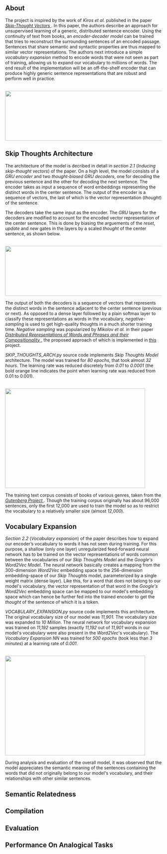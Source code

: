 ## About
The project is inspired by the work of *Kiros et al.* published in the paper <a href = "https://arxiv.org/pdf/1506.06726.pdf"> *Skip-Thought Vectors* </a>. In this paper, the authors describe an approach for unsupervised learning of a generic, distributed sentence encoder. Using the continuity of text from books, an *encoder-decoder model* can be trained that tries to reconstruct the surrounding sentences of an encoded passage. Sentences that share semantic and syntactic properties are thus mapped to similar vector representations. The authors next introduce a simple *vocabulary expansion* method to encode words that were not seen as part of training, allowing us to expand our vocabulary to millions of words. The end result of the implementation will be an off-the-shelf encoder that can produce highly generic sentence representations that are robust and perform well in practice.

&nbsp;&nbsp;&nbsp;&nbsp;&nbsp;&nbsp;&nbsp;&nbsp;&nbsp;&nbsp;&nbsp;&nbsp;&nbsp;&nbsp;&nbsp;&nbsp;<img src="https://user-images.githubusercontent.com/66432513/120635222-d7803780-c489-11eb-860f-eaefede9bf35.png" width = '830' height = '160'> 

## Skip Thoughts Architecture
The architecture of the model is decribed in detail in *section 2.1* (*Inducing skip-thought vectors*) of the paper. On a high level, the model consists of a *GRU encoder* and two *thought-biased GRU decoders*, one for decoding the previous sentence and the other for decoding the next sentence. The encoder takes as input a sequence of word embeddings representing the distinct words in the center sentence. The output of the encoder is a sequence of vectors, the last of which is the vector representation (*thought*) of the sentence.<br>

The decoders take the same input as the encoder. The *GRU* layers for the decoders are modified to account for the encoded vector representation of the center sentence. This is done by biasing the arguements of the *reset*, *update* and *new* gates in the layers by a scaled *thought* of the center sentence, as shown below. <br>

&nbsp;&nbsp;&nbsp;&nbsp;&nbsp;&nbsp;&nbsp;&nbsp;&nbsp;&nbsp;&nbsp;&nbsp;&nbsp;&nbsp;&nbsp;&nbsp;<img src="https://user-images.githubusercontent.com/66432513/120626702-8c155b80-c480-11eb-9ca2-d2f8d6854b99.png" width = '700' height = '160'> 

The output of both the decoders is a sequence of vectors that represents the distinct words in the sentence adjacent to the center sentence (previous or next). As opposed to a dense layer followed by a plain softmax layer to classify these representations as words in the vocabulary, *negative-sampling* is used to get high-quality thoughts in a much shorter training time. *Negative sampling* was popularized by *Mikolov et al.* in their paper <a href="https://proceedings.neurips.cc/paper/2013/file/9aa42b31882ec039965f3c4923ce901b-Paper.pdf"> *Distributed Representations of Words and Phrases and their Compositionality* </a>, the proposed approach of which is implemented in <a href = "https://github.com/nnakul/word-embeddings"> this </a> project.

*SKIP_THOUGHTS_ARCH.py* source code implements *Skip Thoughts Model* architecture. The model was trained for *80 epochs*, that took almost *32 hours*. The learning rate was reduced discretely from *0.01* to *0.0001* (the bold orange line indicates the point when learning rate was reduced from 0.01 to 0.001).

&nbsp;&nbsp;&nbsp;&nbsp;&nbsp;&nbsp;&nbsp;&nbsp;&nbsp;&nbsp;&nbsp;&nbsp;&nbsp;&nbsp;&nbsp;&nbsp;<img src="https://user-images.githubusercontent.com/66432513/120628730-a7816600-c482-11eb-834c-e5774380c5b9.png" width = '450' height = '320'> 

The training text corpus consists of books of various genres, taken from the <a href = "https://www.gutenberg.org/"> *Gutenberg Project* </a>. Though the training corpus originally has about 96,000 sentences, only the first 12,000 are used to train the model so as to restrict the vocabulary to a relatively smaller size (almost *12,000*).

## Vocabulary Expansion
*Section 2.2* (*Vocabulary expansion*) of the paper describes how to expand our encoder’s vocabulary to words it has not seen during training. For this purpose, a shallow (only one layer) unregularized feed-forward neural network has to be trained on the vector representations of words common between the vocabularies of our *Skip Thoughts Model* and the *Google's Word2Vec Model*. The neural network basically creates a mapping from the 300-dimension *Word2Vec* embedding space to the 256-dimension embedding-space of our *Skip Thoughts* model, parameterized by a single weight matrix (dense layer). Like this, for a word that does not belong to our model's vocabulary, the vector representation of that word in the *Google's Word2Vec* embedding space can be mapped to our model's embedding space which can hence be further fed into the trained encoder to get the *thought* of the sentence of which it is a token.

*VOCABULARY_EXPANSION.py* source code implements this architecture. The original vocabulary size of our model was *11,901*. The vocabulary size was expanded to *10 Million*. The neural network for vocabulary expansion was trained on *11,192* samples (exactly *11,192* out of *11,901* words in our model's vocabulary were also present in the *Word2Vec*'s vocabulary). The *Vocabulary Expansion NN* was trained for *500 epochs* (took less than *3 minutes*) at a learning rate of *0.001*.

&nbsp;&nbsp;&nbsp;&nbsp;&nbsp;&nbsp;&nbsp;&nbsp;&nbsp;&nbsp;&nbsp;&nbsp;&nbsp;&nbsp;&nbsp;&nbsp;<img src="https://user-images.githubusercontent.com/66432513/120634103-815ec480-c488-11eb-9ab7-7cef277da55f.png" width = '450' height = '320'>

During analysis and evaluation of the overall model, it was observed that the model appreciates the semantic meaning of the sentences containing the words that did not originally belong to our model's vocabulary, and their relationships with other similar sentences.

## Semantic Relatedness

## Compilation

## Evaluation

## Performance On Analogical Tasks

